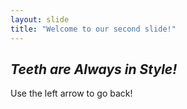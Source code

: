 ```yaml
---
layout: slide
title: "Welcome to our second slide!"
---
```

## *Teeth are Always in Style!*
Use the left arrow to go back!
